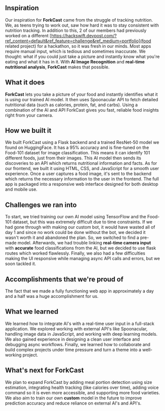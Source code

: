 ## Inspiration
Our inspiration for __ForkCast__ came from the struggle of tracking nutrition. We, as teens trying to work out, saw how hard it was to stay consistent with nutrition tracking. In addition to this, 2 of our members had previously worked on a different [https://hackswift.devpost.com/?ref_content=default&ref_feature=challenge&ref_medium=portfolio](food related project) for a hackathon, so it was fresh in our minds. Most apps require manual input, which is tedious and sometimes inaccurate. We thought: what if you could just take a picture and instantly know what you're eating and what it has in it.  With **AI Image Recognition** and **real-time nutritional analysis**, __ForkCast__ makes that possible.
## What it does
**ForkCast** lets you take a picture of your food and instantly identifies what it is using our trained AI model. It then uses Spoonacular API to fetch detailed nutritional data (such as calories, protein, fat, and carbs). Using a combination of the AI and API ForkCast gives you fast, reliable food insights right from your camera. 
## How we built it
We built ForkCast using a Flask backend and a trained ResNet-50 model we found on HuggingFace. It has a 95% accuracy and is fine-tuned on the Food-101 dataset for image classification. This means it can identify 101 different foods, just from their images. This AI model then sends its discoveries to an API which returns nutritional information and facts. As for our frontend, we built it using HTML, CSS, and JavaScript for a smooth user experience. Once a user captures a food image, it's sent to the backend which returns the necessary information to the user in the frontend. The full app is packaged into a responsive web interface designed for both desktop and mobile use.
## Challenges we ran into
To start, we tried training our own AI model using TensorFlow and the Food-101 dataset, but this was extremely difficult due to time constraints. If we had gone through with making our custom bot, it would have wasted all of day 1 and since no work could be done without the bot, we decided it wasn't worth it and abandoned the plan. So, we switched to find a pre-made model. Afterwards, we had trouble linking **real-time camera input** with **accurate** food classifications from the AI, but we decided to use flask routes which worked flawlessly. Finally, we also had a few difficulties making the UI responsive while managing async API calls and errors, but we soon tackled it.
## Accomplishments that we're proud of
The fact that we made a fully functioning web app in approximately a day and a half was a huge accomplishment for us. 
## What we learned
We learned how to integrate AI's with a real-time user input in a full-stack application. We explored working with external API's like Spoonacular, handling image data in JavaScript, and working with deep learning models. We also gained experience in designing a clean user interface and debugging async workflows. Finally, we learned how to collaborate and build complex projects under time pressure and turn a theme into a well-working project.
## What's next for ForkCast
We plan to expand ForkCast by adding meal portion detection using size estimation, integrating health tracking (like calories over time), adding voice command so it is even more accessible, and supporting more food varieties. We also aim to train our own **custom** model in the future to improve prediction accuracy and reduce reliance on external AI's and API's. 
